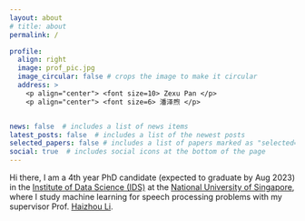 ```yaml
---
layout: about
# title: about
permalink: /

profile:
  align: right
  image: prof_pic.jpg
  image_circular: false # crops the image to make it circular
  address: >
    <p align="center"> <font size=10> Zexu Pan </p>
    <p align="center"> <font size=6> 潘泽煦 </p>


news: false  # includes a list of news items
latest_posts: false  # includes a list of the newest posts
selected_papers: false # includes a list of papers marked as "selected={true}"
social: true  # includes social icons at the bottom of the page
---
```


Hi there, I am a 4th year PhD candidate (expected to graduate by Aug 2023) in the [Institute of Data Science (IDS)](https://ids.nus.edu.sg/) at the [National University of Singapore](https://nus.edu.sg/), where I study machine learning for speech processing problems with my supervisor Prof. [Haizhou Li](https://scholar.google.com/citations?user=z8_x7C8AAAAJ&hl=en&oi=ao).

<!-- This is some random text -- this should change frontend. We have changedfdsfsf

Write your biography here. Tell the world about yourself. Link to your favorite [subreddit](http://reddit.com). You can put a picture in, too. The code is already in, just name your picture `prof_pic.jpg` and put it in the `img/` folder.

Put your address / P.O. box / other info right below your picture. You can also disable any of these elements by editing `profile` property of the YAML header of your `_pages/about.md`. Edit `_bibliography/papers.bib` and Jekyll will render your [publications page](/al-folio/publications/) automatically.

Link to your social media connections, too. This theme is set up to use [Font Awesome icons](http://fortawesome.github.io/Font-Awesome/) and [Academicons](https://jpswalsh.github.io/academicons/), like the ones below. Add your Facebook, Twitter, LinkedIn, Google Scholar, or just disable all of them.
 -->